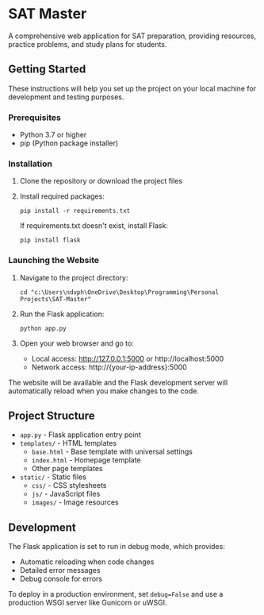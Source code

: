 # SAT Master

A comprehensive web application for SAT preparation, providing resources, practice problems, and study plans for students.

## Getting Started

These instructions will help you set up the project on your local machine for development and testing purposes.

### Prerequisites

- Python 3.7 or higher
- pip (Python package installer)

### Installation

1. Clone the repository or download the project files

2. Install required packages:
   ```
   pip install -r requirements.txt
   ```
   If requirements.txt doesn't exist, install Flask:
   ```
   pip install flask
   ```

### Launching the Website

1. Navigate to the project directory:
   ```
   cd "c:\Users\ndvph\OneDrive\Desktop\Programming\Personal Projects\SAT-Master"
   ```

2. Run the Flask application:
   ```
   python app.py
   ```

3. Open your web browser and go to:
   - Local access: http://127.0.0.1:5000 or http://localhost:5000
   - Network access: http://{your-ip-address}:5000

The website will be available and the Flask development server will automatically reload when you make changes to the code.

## Project Structure

- `app.py` - Flask application entry point
- `templates/` - HTML templates
  - `base.html` - Base template with universal settings
  - `index.html` - Homepage template
  - Other page templates
- `static/` - Static files
  - `css/` - CSS stylesheets
  - `js/` - JavaScript files
  - `images/` - Image resources

## Development

The Flask application is set to run in debug mode, which provides:
- Automatic reloading when code changes
- Detailed error messages
- Debug console for errors

To deploy in a production environment, set `debug=False` and use a production WSGI server like Gunicorn or uWSGI.
